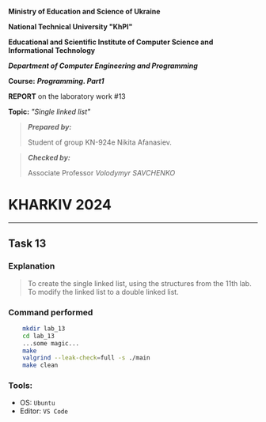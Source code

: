 **Ministry of Education and Science of Ukraine**

**National Technical University "KhPI"**

**Educational and Scientific Institute of Computer Science and Informational Technology**

**_Department of Computer Engineering and Programming_**

**Course:** **_Programming. Part1_**

**REPORT** on the laboratory work #13

**Topic:** _"Single linked list"_

> **_Prepared by:_**
>
> Student of group KN-924e Nikita Afanasiev.

> **_Checked by:_**
>
> Associate Professor _Volodymyr SAVCHENKO_

# KHARKIV 2024

---

## Task 13

### Explanation

> To create the single linked list, using the structures from the 11th lab.
> To modify the linked list to a double linked list.

### Command performed
```bash
    mkdir lab_13
    cd lab_13
    ...some magic...
    make
    valgrind --leak-check=full -s ./main
    make clean
```

### Tools:
- OS: `Ubuntu`
- Editor: `VS Code`
